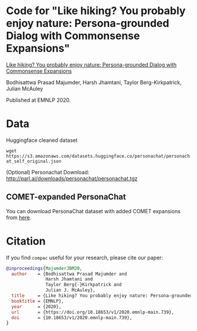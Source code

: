 # Code for "Like hiking? You probably enjoy nature: Persona-grounded Dialog with Commonsense Expansions"

[Like hiking? You probably enjoy nature: Persona-grounded Dialog with Commonsense Expansions](https://www.aclweb.org/anthology/2020.emnlp-main.739.pdf)

Bodhisattwa Prasad Majumder, Harsh Jhamtani, Taylor Berg-Kirkpatrick, Julian McAuley

Published at EMNLP 2020.

# Data

Huggingface cleaned dataset

`wget https://s3.amazonaws.com/datasets.huggingface.co/personachat/personachat_self_original.json`

(Optional) Personachat Download:
http://parl.ai/downloads/personachat/personachat.tgz

## COMET-expanded PersonaChat

You can download PersonaChat dataset with added COMET expansions from [here](https://drive.google.com/file/d/1tJih0IecAmP3IlP6TYvDjy3kOpIbMUIH/view?usp=sharing).  

# Citation
If you find `compac` useful for your research, please cite our paper:
```BibTex
@inproceedings{MajumderJBM20,
  author    = {Bodhisattwa Prasad Majumder and
               Harsh Jhamtani and
               Taylor Berg{-}Kirkpatrick and
               Julian J. McAuley},
  title     = {Like hiking? You probably enjoy nature: Persona-grounded Dialog with Commonsense Expansions},
  booktitle = {EMNLP},
  year      = {2020},
  url       = {https://doi.org/10.18653/v1/2020.emnlp-main.739},
  doi       = {10.18653/v1/2020.emnlp-main.739},
}
```

